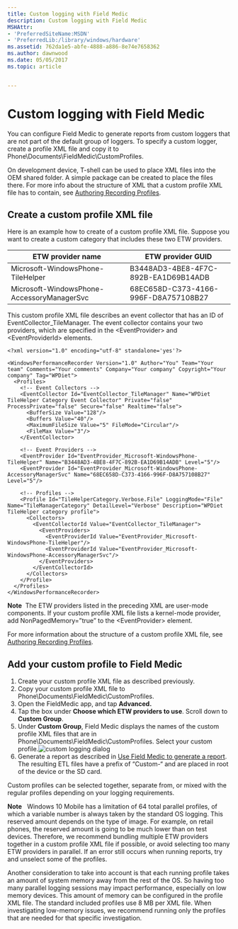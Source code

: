 ```yaml
---
title: Custom logging with Field Medic
description: Custom logging with Field Medic
MSHAttr:
- 'PreferredSiteName:MSDN'
- 'PreferredLib:/library/windows/hardware'
ms.assetid: 762da1e5-abfe-4888-a886-8e74e7658362
ms.author: dawnwood
ms.date: 05/05/2017
ms.topic: article


---
```


# Custom logging with Field Medic


You can configure Field Medic to generate reports from custom loggers that are not part of the default group of loggers. To specify a custom logger, create a profile XML file and copy it to Phone\\Documents\\FieldMedic\\CustomProfiles.

On development device, T-shell can be used to place XML files into the OEM shared folder. A simple package can be created to place the files there. For more info about the structure of XML that a custom profile XML file has to contain, see [Authoring Recording Profiles](http://msdn.microsoft.com/library/windows/hardware/hh448223.aspx).

## Create a custom profile XML file


Here is an example how to create of a custom profile XML file. Suppose you want to create a custom category that includes these two ETW providers.

| ETW provider name                          | ETW provider GUID                    |
|--------------------------------------------|--------------------------------------|
| Microsoft-WindowsPhone-TileHelper          | B3448AD3-4BE8-4F7C-892B-EA1D69B14ADB |
| Microsoft-WindowsPhone-AccessoryManagerSvc | 68EC658D-C373-4166-996F-D8A757108B27 |

 

This custom profile XML file describes an event collector that has an ID of EventCollector\_TileManager. The event collector contains your two providers, which are specified in the &lt;EventProvider&gt; and &lt;EventProviderId&gt; elements.

```
<?xml version="1.0" encoding="utf-8" standalone='yes'?>

<WindowsPerformanceRecorder Version="1.0" Author="You" Team="Your team" Comments="Your comments" Company="Your company" Copyright="Your company" Tag="WPDiet">
  <Profiles>
    <!-- Event Collectors -->
    <EventCollector Id="EventCollector_TileManager" Name="WPDiet TileHelper Category Event Collector" Private="false" ProcessPrivate="false" Secure="false" Realtime="false">
      <BufferSize Value="128"/>
      <Buffers Value="40"/>
      <MaximumFileSize Value="5" FileMode="Circular"/>
      <FileMax Value="3"/>
    </EventCollector>

    <!-- Event Providers -->
    <EventProvider Id="EventProvider_Microsoft-WindowsPhone-TileHelper" Name="B3448AD3-4BE8-4F7C-892B-EA1D69B14ADB" Level="5"/>
    <EventProvider Id="EventProvider_Microsoft-WindowsPhone-AccessoryManagerSvc" Name="68EC658D-C373-4166-996F-D8A757108B27" Level="5"/>

    <!-- Profiles -->
    <Profile Id="TileHelperCategory.Verbose.File" LoggingMode="File" Name="TileManagerCategory" DetailLevel="Verbose" Description="WPDiet TileHelper category profile">
      <Collectors>
        <EventCollectorId Value="EventCollector_TileManager">
          <EventProviders>
            <EventProviderId Value="EventProvider_Microsoft-WindowsPhone-TileHelper"/>
            <EventProviderId Value="EventProvider_Microsoft-WindowsPhone-AccessoryManagerSvc"/>
          </EventProviders>
        </EventCollectorId>
      </Collectors>
    </Profile>
  </Profiles>
</WindowsPerformanceRecorder>
```

**Note**  The ETW providers listed in the preceding XML are user-mode components. If your custom profile XML file lists a kernel-mode provider, add NonPagedMemory=”true” to the &lt;EventProvider&gt; element.

 

For more information about the structure of a custom profile XML file, see [Authoring Recording Profiles](http://msdn.microsoft.com/library/windows/hardware/hh448223.aspx).

## Add your custom profile to Field Medic


1.  Create your custom profile XML file as described previously.
2.  Copy your custom profile XML file to Phone\\Documents\\FieldMedic\\CustomProfiles.
3.  Open the FieldMedic app, and tap **Advanced.**
4.  Tap the box under **Choose which ETW providers to use**. Scroll down to **Custom Group**.
5.  Under **Custom Group**, Field Medic displays the names of the custom profile XML files that are in Phone\\Documents\\FieldMedic\\CustomProfiles. Select your custom profile.![custom logging dialog](images/oem-softwaretracing-fieldmedic-customlogging.png)
6.  Generate a report as described in [Use Field Medic to generate a report](use-field-medic-to-generate-a-report.md). The resulting ETL files have a prefix of “Custom-“ and are placed in root of the device or the SD card.

Custom profiles can be selected together, separate from, or mixed with the regular profiles depending on your logging requirements.

**Note**  
Windows 10 Mobile has a limitation of 64 total parallel profiles, of which a variable number is always taken by the standard OS logging. This reserved amount depends on the type of image. For example, on retail phones, the reserved amount is going to be much lower than on test devices. Therefore, we recommend bundling multiple ETW providers together in a custom profile XML file if possible, or avoid selecting too many ETW providers in parallel. If an error still occurs when running reports, try and unselect some of the profiles.

Another consideration to take into account is that each running profile takes an amount of system memory away from the rest of the OS. So having too many parallel logging sessions may impact performance, especially on low memory devices. This amount of memory can be configured in the profile XML file. The standard included profiles use 8 MB per XML file. When investigating low-memory issues, we recommend running only the profiles that are needed for that specific investigation.

 

 

 






